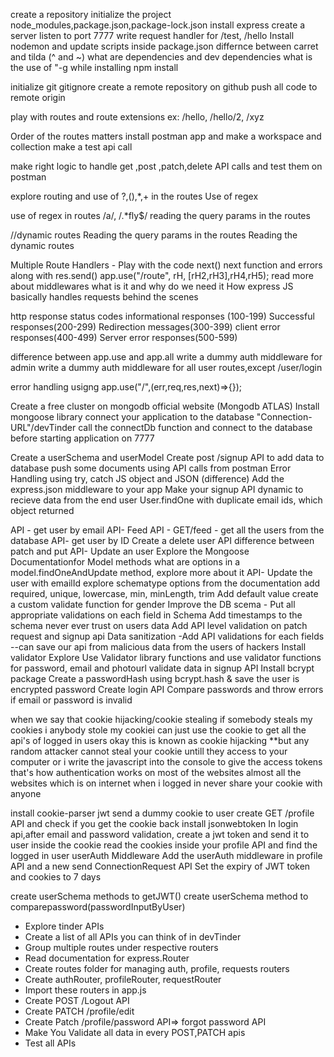 create a repository
initialize the project
node_modules,package.json,package-lock.json
install express
create a server
listen to port 7777
write request handler for /test, /hello
Install nodemon and update scripts inside package.json
differnce between carret and tilda (^ and ~)
what are dependencies and dev dependencies
what is the use of "-g while installing npm install


initialize git 
gitignore
create a remote repository on github
push all code to remote origin

play with routes and route extensions ex: /hello, /hello/2, /xyz

Order of the routes matters
install postman app and make a workspace and collection
make a test api call

make right logic to handle get ,post ,patch,delete API calls and test them on postman

explore routing and use of ?,(),*,+ in the routes
Use of regex

use of regex in routes /a/, /.*fly$/
reading the query params  in the routes

//dynamic routes
Reading the query params in the routes
Reading the dynamic routes

Multiple Route Handlers - Play with the code
next()
next function and errors along with res.send()
app.use("/route", rH, [rH2,rH3],rH4,rH5);
read more about middlewares what is it and why do we need it
How express JS basically handles requests behind the scenes

http response status codes
 informational responses (100-199)
 Successful responses(200-299)
 Redirection messages(300-399)
 client error responses(400-499)
 Server error responses(500-599)

difference between app.use and app.all 
write a dummy auth middleware for admin
write a dummy auth middleware for all user routes,except /user/login

error handling usigng app.use("/",(err,req,res,next)=>{});

Create a free cluster on mongodb official website (Mongodb ATLAS)
Install mongoose library
connect your application to the database "Connection-URL"/devTinder
call the connectDb function and connect to the database before starting application on 7777

Create a userSchema and userModel
Create post /signup API to add data to database
push some documents using API calls from postman
Error Handling using try, catch
JS object and JSON (difference)
Add the express.json middleware to your app
Make your signup API dynamic to recieve data from the end user
User.findOne with duplicate email ids, which object returned

API -  get user by email
API- Feed API - GET/feed - get all the users from the database
API- get user by ID
Create a delete user API
difference between patch and put
API- Update an user
Explore the Mongoose Documentationfor Model methods
what are options in a model.findOneAndUpdate method, explore more about it
API- Update the user with emailId
explore schematype options from the documentation
add required, unique, lowercase, min, minLength, trim
Add default value 
create a custom validate function for gender
Improve the DB scema - Put all appropriate validations on each field in Schema
Add timestamps to the schema
never ever trust on users data
Add API level validation on patch request and signup api
Data sanitization -Add API validations for each fields --can save our api from malicious data from the users of hackers 
Install validator
Explore Use Validator library functions and use validator functions for password, email and photourl
validate data in signup API
Install bcrypt package
Create a passwordHash using bcrypt.hash & save the user is encrypted password
Create login API 
Compare passwords and throw errors if email or password is invalid


when we say that cookie hijacking/cookie stealing if somebody steals my cookies i anybody stole my cookiei can just use the cookie to get all the api's of logged in users okay this is known as cookie hijacking **but any random attacker cannot steal your cookie untill they access to your computer or i write the javascript into the console to give the access tokens that's how authentication works on most of the websites almost all the websites which is on internet when i logged in never share your cookie with anyone

install cookie-parser
jwt send a dummy cookie to user
create GET /profile API and check if you get the cookie back
install jsonwebtoken
In login api,after email and password validation, create a jwt token and send it to user inside the cookie
read the cookies inside your profile API and find the logged in user
userAuth Middleware
Add the userAuth middleware in profile API and a new send ConnectionRequest API
Set the expiry of JWT token and cookies to 7 days

create userSchema methods to getJWT() 
create userSchema method to comparepassword(passwordInputByUser)

- Explore tinder APIs 
- Create a list of all APIs you can think of in devTinder
- Group multiple routes under respective routers
- Read documentation for express.Router
- Create routes folder for managing auth, profile, requests routers
- Create authRouter, profileRouter, requestRouter
- Import these routers in app.js
- Create POST /Logout API
- Create PATCH /profile/edit
- Create Patch /profile/password API=> forgot password API
- Make You Validate all data in every POST,PATCH apis
- Test all APIs 